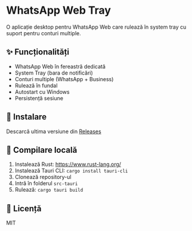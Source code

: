 # WhatsApp Web Tray

O aplicație desktop pentru WhatsApp Web care rulează în system tray cu suport pentru conturi multiple.

## ✨ Funcționalități

- WhatsApp Web în fereastră dedicată
- System Tray (bara de notificări)
- Conturi multiple (WhatsApp + Business)
- Rulează în fundal
- Autostart cu Windows
- Persistență sesiune

## 🚀 Instalare

Descarcă ultima versiune din [Releases](https://github.com/eoliann/whatsapp-web-tray/releases)

## 🔧 Compilare locală

1. Instalează Rust: https://www.rust-lang.org/
2. Instalează Tauri CLI: `cargo install tauri-cli`
3. Clonează repository-ul
4. Intră în folderul `src-tauri`
5. Rulează: `cargo tauri build`

## 📄 Licență

MIT
